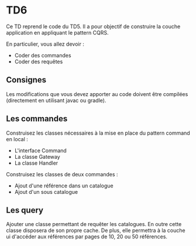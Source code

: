 # TD6

Ce TD reprend le code du TD5. Il a pour objectif de construire la couche application en appliquant le pattern CQRS.

En particulier, vous allez devoir :
  
* Coder des commandes
* Coder des requêtes

## Consignes

Les modifications que vous devez apporter au code doivent être compilées (directement en utilisant javac ou gradle).

## Les commandes

Construisez les classes nécessaires à la mise en place du pattern command en local :

* L'interface Command
* La classe Gateway
* La classe Handler

Construisez les classes de deux commandes :

* Ajout d'une référence dans un catalogue
* Ajout d'un sous catalogue

## Les query

Ajouter une classe permettant de requêter les catalogues. En outre cette classe disposera de son propre cache. De plus, elle permettra à la couche ui d'accéder aux références par pages de 10, 20 ou 50 références.